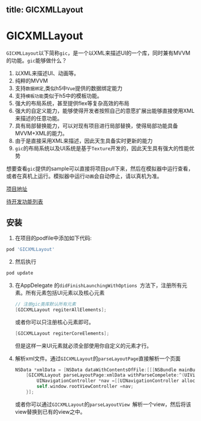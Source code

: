 title: GICXMLLayout
---

# GICXMLLayout

`GICXMLLayout`以下简称`gic`，是一个以XML来描述UI的一个库，同时兼有MVVM的功能。`gic`能够做什么？

1. 以XML来描述UI、动画等。
2. 纯粹的MVVM
3. 支持`数据绑定`,类似h5中`Vue`提供的数据绑定能力
4. 支持`模板功能`类似于h5中的模板功能。
5. 强大的布局系统，甚至提供flex等复杂高效的布局
6. 强大的自定义能力，能够使得开发者按照自己的意愿扩展出能够直接使用XML来描述的任意功能。
7. 具有局部替换能力，可以对现有项目进行局部替换，使得局部功能具备MVVM+XML的能力。
8. 由于是直接采用XML来描述，因此天生具备实时更新的能力
9. `gic`的布局系统以及UI系统是基于`Texture`开发的，因此天生具有强大的性能优势

想要查看`gic`提供的sample可以直接将项目pull下来，然后在模拟器中运行查看，或者在真机上运行。模拟器中运行`动画`会自动停止，请以真机为准。

[项目地址](https://github.com/ghwghw4/GICXMLLayout)

[待开发功能列表](feature-list.html)

## 安装

1. 在项目的podfile中添加如下代码:

```ruby
pod 'GICXMLLayout'
```

2. 然后执行

```Ruby
pod update
```

3. 在AppDelegate 的`didFinishLaunchingWithOptions `方法下，注册所有元素。所有元素包括UI元素以及核心元素

   ```objective-c
   // 注册gic类库默认所有元素
   [GICXMLLayout regiterAllElements];
   ```

   或者你可以只注册核心元素即可。

   ```objective-c
   [GICXMLLayout regiterCoreElements];
   ```

   但是这样一来UI元素就必须全部使用你自定义的元素才行。

4. 解析xml文件。通过`GICXMLLayout`的`parseLayoutPage`直接解析一个页面

   ```objective-c
   NSData *xmlData = [NSData dataWithContentsOfFile:[[[NSBundle mainBundle] bundlePath] stringByAppendingString:@"/IndexPage.xml"]];
       [GICXMLLayout parseLayoutPage:xmlData withParseCompelete:^(UIViewController *page) {
           UINavigationController *nav =[[UINavigationController alloc] initWithRootViewController:page];
           self.window.rootViewController =nav;
       }];
   ```

   或者你可以通过`GICXMLLayout`的`parseLayoutView `解析一个view，然后将该view替换到已有的view之中。